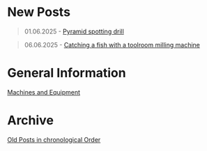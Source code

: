 # New Posts

>01.06.2025 - [Pyramid spotting drill](/posts/06.06.2025_pyramid_spotting_drill.md)

>06.06.2025 - [Catching a fish with a toolroom milling machine](/posts/06.06.2025_catchingfish.md)

# General Information

[Machines and Equipment](URL)

# Archive

[Old Posts in chronological Order](URL)